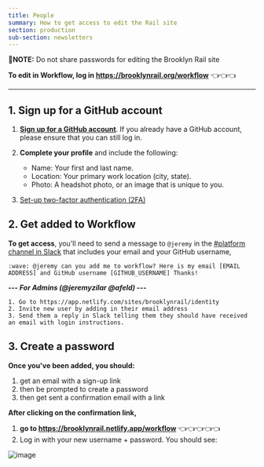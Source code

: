 ```yaml
---
title: People
summary: How to get access to edit the Rail site
section: production
sub-section: newsletters
---
```


🚨**NOTE:** Do not share passwords for editing the Brooklyn Rail site

**To edit in Workflow, log in <https://brooklynrail.org/workflow>** 👈👈👈

- - -

## 1. Sign up for a GitHub account

1. **[Sign up for a GitHub account](https://github.com/join)**. If you already have a GitHub account, please ensure that you can still log in.
2. **Complete your profile** and include the following:

   * Name: Your first and last name.
   * Location: Your primary work location (city, state).
   * Photo: A headshot photo, or an image that is unique to you.
3. [Set-up two-factor authentication (2FA)](https://github.com/settings/security)

## 2. Get added to Workflow

**To get access**, you'll need to send a message to `@jeremy` in the [\#platform channel in Slack](https://brooklynrail.slack.com/archives/C8WNE9K09/) that includes your email and your GitHub username,

```
:wave: @jeremy can you add me to workflow? Here is my email [EMAIL ADDRESS] and GitHub username [GITHUB_USERNAME] Thanks!
```

**\--- *For Admins (@jeremyzilar @afeld)* ---**

```
1. Go to https://app.netlify.com/sites/brooklynrail/identity
2. Invite new user by adding in their email address
3. Send them a reply in Slack telling them they should have received an email with login instructions.
```

## 3. Create a password

**Once you've been added, you should:**

1. get an email with a sign-up link
2. then be prompted to create a password
3. then get sent a confirmation email with a link

**After clicking on the confirmation link,**

1. **go to https://brooklynrail.netlify.app/workflow** 👈👈👈👈👈
2. Log in with your new username + password. You should see:

![image](https://user-images.githubusercontent.com/395641/81471863-2ba2e480-91c2-11ea-8de1-a93ac3733386.png)
